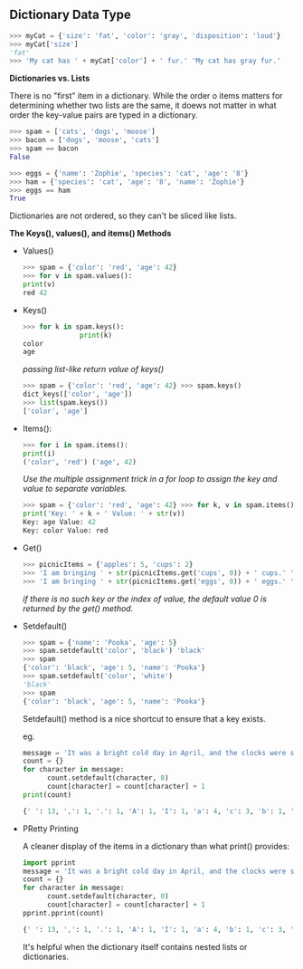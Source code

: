 ## Dictionary Data Type

```python
>>> myCat = {'size': 'fat', 'color': 'gray', 'disposition': 'loud'}
>>> myCat['size']
'fat'
>>> 'My cat has ' + myCat['color'] + ' fur.' 'My cat has gray fur.'
```



**Dictionaries vs. Lists**

There is no "first" item in a dictionary. While the order o items matters for determining whether two lists are the same, it doews not matter in what order the key-value pairs are typed in a dictionary.

```python
>>> spam = ['cats', 'dogs', 'moose'] 
>>> bacon = ['dogs', 'moose', 'cats'] 
>>> spam == bacon
False

>>> eggs = {'name': 'Zophie', 'species': 'cat', 'age': '8'} 
>>> ham = {'species': 'cat', 'age': '8', 'name': 'Zophie'} 
>>> eggs == ham
True
```

Dictionaries are not ordered, so they can't be sliced like lists.



**The Keys(), values(), and items() Methods**

- Values()

  ```python
  >>> spam = {'color': 'red', 'age': 42}
  >>> for v in spam.values():
  print(v)
  red 42
  ```

- Keys()

  ```python
  >>> for k in spam.keys(): 
  				print(k)
  color
  age
  ```

  *passing list-like return value of keys()*

  ```python
  >>> spam = {'color': 'red', 'age': 42} >>> spam.keys()
  dict_keys(['color', 'age'])
  >>> list(spam.keys())
  ['color', 'age']
  ```

- Items():

  ```python
  >>> for i in spam.items():
  print(i)
  ('color', 'red') ('age', 42)
  ```

  *Use the multiple assignment trick in a for loop to assign the key and value to separate variables.*

  ```python
  >>> spam = {'color': 'red', 'age': 42} >>> for k, v in spam.items():
  print('Key: ' + k + ' Value: ' + str(v))
  Key: age Value: 42
  Key: color Value: red
  ```

- Get()

  ```python
  >>> picnicItems = {'apples': 5, 'cups': 2}
  >>> 'I am bringing ' + str(picnicItems.get('cups', 0)) + ' cups.' 'I am bringing 2 cups.'
  >>> 'I am bringing ' + str(picnicItems.get('eggs', 0)) + ' eggs.' 'I am bringing 0 eggs.'
  ```

  *if there is no such key or the index of value, the default value 0 is returned by the get() method.*

- Setdefault()

  ```python
  >>> spam = {'name': 'Pooka', 'age': 5}
  >>> spam.setdefault('color', 'black') 'black'
  >>> spam
  {'color': 'black', 'age': 5, 'name': 'Pooka'} 
  >>> spam.setdefault('color', 'white')
  'black'
  >>> spam
  {'color': 'black', 'age': 5, 'name': 'Pooka'}
  ```

  Setdefault() method is a nice shortcut to ensure that a key exists.

  eg.

  ```python
  message = 'It was a bright cold day in April, and the clocks were striking thirteen.' 
  count = {}
  for character in message: 				    
  		count.setdefault(character, 0) 
  		count[character] = count[character] + 1
  print(count)
  
  {' ': 13, ',': 1, '.': 1, 'A': 1, 'I': 1, 'a': 4, 'c': 3, 'b': 1, 'e': 5, 'd': 3, 'g': 2, 'i': 6, 'h': 3, 'k': 2, 'l': 3, 'o': 2, 'n': 4, 'p': 1, 's': 3, 'r': 5, 't': 6, 'w': 2, 'y': 1}
  ```

- PRetty Printing

  A cleaner display of the items in a dictionary than what print() provides:

  ```python
  import pprint
  message = 'It was a bright cold day in April, and the clocks were striking thirteen.' 
  count = {}
  for character in message: 				    
  		count.setdefault(character, 0) 
  		count[character] = count[character] + 1
  pprint.pprint(count)
  
  {' ': 13, ',': 1, '.': 1, 'A': 1, 'I': 1, 'a': 4, 'b': 1, 'c': 3, 'd': 3, 'e': 5, 'g': 2, 'h': 3, 'i': 6,'k': 2, 'l': 3, 'n': 4, 'o': 2, 'p': 1, 'r': 5, 's': 3, 't': 6, 'w': 2, 'y': 1}
  
  ```

  It's helpful when the dictionary itself contains nested lists or dictionaries.
